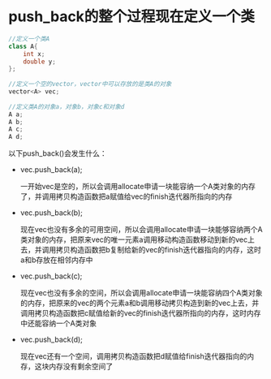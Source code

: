 # push_back的整个过程现在定义一个类

```C++
//定义一个类A
class A{
    int x;
    double y;
};
 
//定义一个空的vector，vector中可以存放的是类A的对象
vector<A> vec;
 
//定义类A的对象a，对象b，对象c和对象d
A a;
A b;
A c;
A d;

```

以下push_back()会发生什么：

* vec.push_back(a);

  一开始vec是空的，所以会调用allocate申请一块能容纳一个A类对象的内存了，并调用拷贝构造函数把a赋值给vec的finish迭代器所指向的内存

* vec.push_back(b);

  现在vec也没有多余的可用空间，所以会调用allocate申请一块能够容纳两个A类对象的内存，把原来vec的唯一元素a调用移动构造函数移动到新的vec上去，并调用拷贝构造函数把b复制给新的vec的finish迭代器指向的内存，这时a和b存放在相邻内存中

* vec.push_back(c);

  现在vec也没有多余的空间，所以会调用allocate申请一块能容纳四个A类对象的内存，把原来的vec的两个元素a和b调用移动拷贝构造到新的vec上去，并调用拷贝构造函数把c赋值给新的vec的finish迭代器所指向的内存，这时内存中还能容纳一个A类对象

* vec.push_back(d);

  现在vec还有一个空间，调用拷贝构造函数把d赋值给finish迭代器指向的内存，这块内存没有剩余空间了
